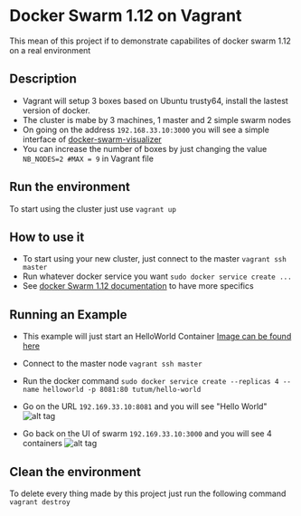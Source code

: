 # Docker Swarm 1.12 on Vagrant
This mean of this project if to demonstrate capabilites of docker swarm 1.12 on a real environment

## Description
- Vagrant will setup 3 boxes based on Ubuntu trusty64, install the lastest version of docker.
- The cluster is mabe by 3 machines, 1 master and 2 simple swarm nodes
- On going on the address `192.168.33.10:3000` you will see a simple interface of [docker-swarm-visualizer](https://github.com/ManoMarks/docker-swarm-visualizer)
- You can increase the number of boxes by just changing the value `NB_NODES=2 #MAX = 9` in Vagrant file

## Run the environment
To start using the cluster just use `vagrant up`

## How to use it
- To start using your new cluster, just connect to the master `vagrant ssh master`
- Run whatever docker service you want `sudo docker service create ...`
- See [docker Swarm 1.12 documentation](https://docs.docker.com/engine/swarm/swarm-tutorial/deploy-service/) to have more specifics

## Running an Example
- This example will just start an HelloWorld Container [Image can be found here](https://github.com/tutumcloud/hello-world)
- Connect to the master node `vagrant ssh master`
- Run the docker command `sudo docker service create --replicas 4 --name helloworld -p 8081:80 tutum/hello-world`
- Go on the URL `192.169.33.10:8081` and you will see "Hello World"
![alt tag](https://raw.githubusercontent.com/marco565/test-docker-swarm/master/doc-images/helloworld-result.png)

- Go back on the UI of swarm `192.169.33.10:3000` and you will see 4 containers
![alt tag](https://raw.githubusercontent.com/marco565/test-docker-swarm/master/doc-images/swarm-result.png)

## Clean the environment
To delete every thing made by this project just run the following command `vagrant destroy`
